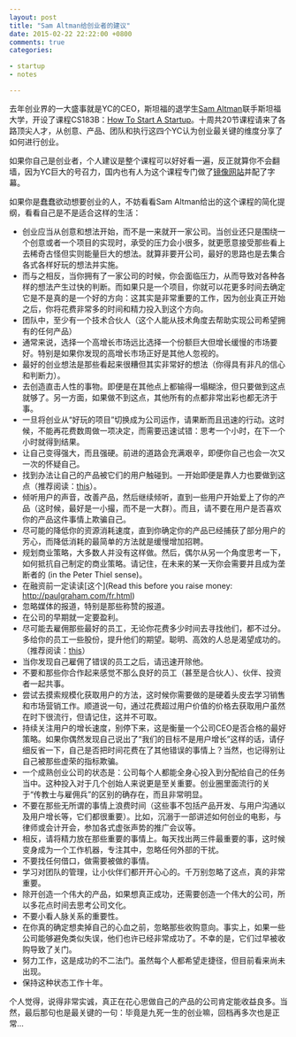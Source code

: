 ```yaml
---
layout: post
title: "Sam Altman给创业者的建议"
date: 2015-02-22 22:22:00 +0800
comments: true
categories: 

- startup
- notes

---
```


去年创业界的一大盛事就是YC的CEO，斯坦福的退学生[Sam Altman](http://blog.samaltman.com/)联手斯坦福大学，开设了课程CS183B：[How To Start A Startup](http://startupclass.samaltman.com/)。十周共20节课程请来了各路顶尖人才，从创意、产品、团队和执行这四个YC认为创业最关键的维度分享了如何进行创业。

如果你自己是创业者，个人建议是整个课程可以好好看一遍，反正就算你不会翻墙，因为YC巨大的号召力，国内也有人为这个课程专门做了[镜像网站](http://startupclass.club/)并配了字幕。

如果你是蠢蠢欲动想要创业的人，不妨看看Sam Altman给出的这个课程的简化提纲，看看自己是不是适合这样的生活：

- 创业应当从创意和想法开始，而不是一来就开一家公司。当创业还只是围绕一个创意或者一个项目的实现时，承受的压力会小很多，就更愿意接受那些看上去稀奇古怪但实则能量巨大的想法。就算非要开公司，最好的思路也是去集合各式各样好玩的想法并实施。
- 而与之相反，当你拥有了一家公司的时候，你会面临压力，从而导致对各种各样的想法产生过快的判断。而如果只是一个项目，你就可以花更多时间去确定它是不是真的是一个好的方向：这其实是非常重要的工作，因为创业真正开始之后，你将花费非常多的时间和精力投入到这个方向。
- 团队中，至少有一个技术合伙人（这个人能从技术角度去帮助实现公司希望拥有的任何产品）
- 通常来说，选择一个高增长市场远比选择一个份额巨大但增长缓慢的市场要好。特别是如果你发现的高增长市场正好是其他人忽视的。
- 最好的创业想法是那些看起来很糟但其实非常好的想法（你得具有非凡的信心和判断力）。
- 去创造直击人性的事物。即便是在其他点上都输得一塌糊涂，但只要做到这点就够了。另一方面，如果做不到这点，其他所有的点都非常出彩也都无济于事。
- 一旦将创业从“好玩的项目”切换成为公司运作，请果断而且迅速的行动。这时候，不能再花费数周做一项决定，而需要迅速试错：思考一个小时，在下一个小时就得到结果。
- 让自己变得强大，而且强硬。前进的道路会充满艰辛，即便你自己也会一次又一次的怀疑自己。
- 找到办法让自己的产品被它们的用户触碰到。一开始即便是靠人力也要做到这点（推荐阅读：[this](http://www.paulgraham.com/ds.html)）。
- 倾听用户的声音，改善产品，然后继续倾听，直到一些用户开始爱上了你的产品（这时候，最好是一小撮，而不是一大群）。而且，请不要在用户是否喜欢你的产品这件事情上欺骗自己。
- 尽可能的降低你的资源消耗速度，直到你确定你的产品已经捕获了部分用户的芳心，而降低消耗的最简单的方法就是缓慢增加招聘。
- 规划商业策略，大多数人并没有这样做。然后，偶尔从另一个角度思考一下，如何抵抗自己制定的商业策略。请记住，在未来的某一天你会需要并且成为垄断者的 (in the Peter Thiel sense)。
- 在融资前一定读读[这个](Read this before you raise money: http://paulgraham.com/fr.html)
- 忽略媒体的报道，特别是那些称赞的报道。
- 在公司的早期就一定要盈利。
- 尽可能去雇佣那些最好的员工，无论你花费多少时间去寻找他们，都不过分。多给你的员工一些股份，提升他们的期望。聪明、高效的人总是渴望成功的。（推荐阅读：[this](http://blog.samaltman.com/how-to-hire)）
- 当你发现自己雇佣了错误的员工之后，请迅速开除他。
- 不要和那些你合作起来感觉不那么良好的员工（甚至是合伙人）、伙伴、投资者一起共事。
- 尝试去摸索规模化获取用户的方法，这时候你需要做的是硬着头皮去学习销售和市场营销工作。顺道说一句，通过花费超过用户价值的价格去获取用户虽然在时下很流行，但请记住，这并不可取。
- 持续关注用户的增长速度，别停下来，这是衡量一个公司CEO是否合格的最好策略。如果你偶然发现自己说出了“我们的目标不是用户增长”这样的话，请仔细反省一下，自己是否把时间花费在了其他错误的事情上？当然，也记得别让自己被那些虚荣的指标欺骗。
- 一个成熟创业公司的状态是：公司每个人都能全身心投入到分配给自己的任务当中。这种投入对于几个创始人来说更是至关重要。创业圈里面流行的关于“传教士与雇佣兵”的区别的确存在，而且非常明显。
- 不要在那些无所谓的事情上浪费时间（这些事不包括产品开发、与用户沟通以及用户增长等，它们都很重要）。比如，沉溺于一部讲述如何创业的电影，与律师或会计开会，参加各式虚张声势的推广会议等。
- 相反，请将精力放在那些重要的事情上。每天找出两三件最重要的事，这时候变身成为一个工作机器，专注其中，忽略任何外部的干扰。
- 不要找任何借口，做需要被做的事情。
- 学习对团队的管理，让小伙伴们都开开心心的。千万别忽略了这点，真的非常重要。
- 除开创造一个伟大的产品，如果想真正成功，还需要创造一个伟大的公司，所以多花点时间去思考公司文化。
- 不要小看人脉关系的重要性。
- 在你真的确定想卖掉自己的心血之前，忽略那些收购意向。事实上，如果一些公司能够避免类似失误，他们也许已经非常成功了。不幸的是，它们过早被收购导致了关门。
- 努力工作，这是成功的不二法门。虽然每个人都希望走捷径，但目前看来尚未出现。
- 保持这种状态工作十年。

个人觉得，说得非常实诚，真正在花心思做自己的产品的公司肯定能收益良多。当然，最后那句也是最关键的一句：毕竟是九死一生的创业嘛，回档再多次也是正常...
